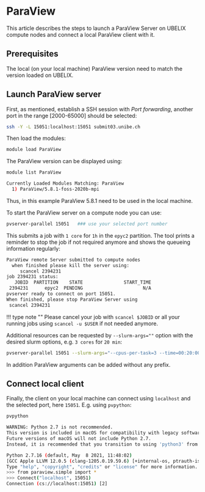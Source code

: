 # ParaView

This article describes the steps to launch a ParaView Server on UBELIX compute nodes and connect a local ParaView client with it.

## Prerequisites

The local (on your local machine) ParaView version need to match the version loaded on UBELIX.

## Launch ParaView server

First, as mentioned, establish a SSH session with *Port forwarding*, another port in the range [2000-65000] should be selected: 

```Bash
ssh -Y -L 15051:localhost:15051 submit03.unibe.ch
```

Then load the modules:

```Bash
module load ParaView
```

The ParaView version can be displayed using:

```Bash
module list ParaView

Currently Loaded Modules Matching: ParaView
  1) ParaView/5.8.1-foss-2020b-mpi
```

Thus, in this example ParaView 5.8.1 need to be used in the local machine. 

To start the ParaView server on a compute node you can use:

```Bash
pvserver-parallel 15051   ### use your selected port number
```

This submits a job with `1 core` for `1h` in the `epyc2` partition. 
The tool prints a reminder to stop the job if not required anymore and shows the queueing information regularly:

```Bash
ParaView remote Server submitted to compute nodes
  when finished please kill the server using:
     scancel 2394231
job 2394231 status:
   JOBID  PARTITION    STATE               START_TIME
 2394231      epyc2  PENDING                      N/A
pvserver ready to connect on port 15051.
When finished, please stop ParaView Server using
 scancel 2394231
```


!!! type note ""
    Please cancel your job with `scancel $JOBID` or all your running jobs using `scancel -u $USER` if not needed anymore. 

Additional resources can be requested by `--slurm-args=""` option with the desired slurm options, e.g. `3 cores` for `20 min`:

```Bash
pvserver-parallel 15051 --slurm-args="--cpus-per-task=3 --time=00:20:00" 
```

In addition ParaView arguments can be added without any prefix. 

## Connect local client
Finally, the client on your local machine can connect using `localhost` and the selected port, here `15051`. E.g. using `pvpython`:

```Bash
pvpython

WARNING: Python 2.7 is not recommended.
This version is included in macOS for compatibility with legacy software.
Future versions of macOS will not include Python 2.7.
Instead, it is recommended that you transition to using 'python3' from within Terminal.

Python 2.7.16 (default, May  8 2021, 11:48:02)
[GCC Apple LLVM 12.0.5 (clang-1205.0.19.59.6) [+internal-os, ptrauth-isa=deploy on darwin
Type "help", "copyright", "credits" or "license" for more information.
>>> from paraview.simple import *
>>> Connect("localhost", 15051)
Connection (cs://localhost:15051) [2]
```
